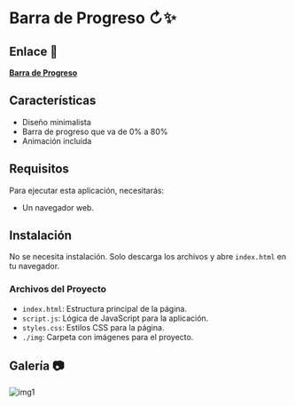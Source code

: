 #  Barra de Progreso ↻✨
## Enlace 🔗
[**Barra de Progreso**](https://juanbautistamalina.github.io/progress-bar/)


## Características
- Diseño minimalista
- Barra de progreso que va de 0% a 80%
- Animación incluida


## Requisitos

Para ejecutar esta aplicación, necesitarás:

- Un navegador web.

## Instalación

No se necesita instalación. Solo descarga los archivos y abre `index.html` en tu navegador.

### Archivos del Proyecto

- `index.html`: Estructura principal de la página.
- `script.js`: Lógica de JavaScript para la aplicación.
- `styles.css`: Estilos CSS para la página.
- `./img`: Carpeta con imágenes para el proyecto.


## Galería 📷
![img1](https://github.com/user-attachments/assets/97d9f9b2-5239-4965-bb7f-a6bc6ef80f8d)